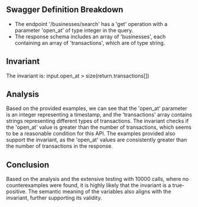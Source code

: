 ## Swagger Definition Breakdown
- The endpoint '/businesses/search' has a 'get' operation with a parameter 'open_at' of type integer in the query.
- The response schema includes an array of 'businesses', each containing an array of 'transactions', which are of type string.

## Invariant
The invariant is: input.open_at > size(return.transactions[])

## Analysis
Based on the provided examples, we can see that the 'open_at' parameter is an integer representing a timestamp, and the 'transactions' array contains strings representing different types of transactions. The invariant checks if the 'open_at' value is greater than the number of transactions, which seems to be a reasonable condition for this API. The examples provided also support the invariant, as the 'open_at' values are consistently greater than the number of transactions in the response.

## Conclusion
Based on the analysis and the extensive testing with 10000 calls, where no counterexamples were found, it is highly likely that the invariant is a true-positive. The semantic meaning of the variables also aligns with the invariant, further supporting its validity.

